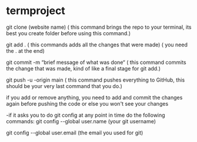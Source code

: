 # termproject

git clone (website name) 
  ( this command brings the repo to your terminal, its best you create folder before using this command.)

git add . 
  ( this commands adds all the changes that were made) ( you need the . at the end)

git commit -m “brief message of what was done“ 
  ( this command commits the change that was made, kind of like a final stage for git add.)

git push -u -origin main 
  ( this command pushes everything to GitHub, this should be your very last command that you do.)


if you add or remove anything, you need to add and commit the changes again before pushing the code or else you won't see your changes


-if it asks you to do git config at any point in time do the following commands:
git config --global user.name (your git username)

git config --global user.email (the email you used for git)
